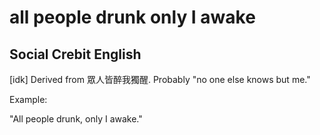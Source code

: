 # all people drunk only I awake
## Social Crebit English

[idk] Derived from 眾人皆醉我獨醒. Probably "no one else knows but me."

Example:

"All people drunk, only I awake."








